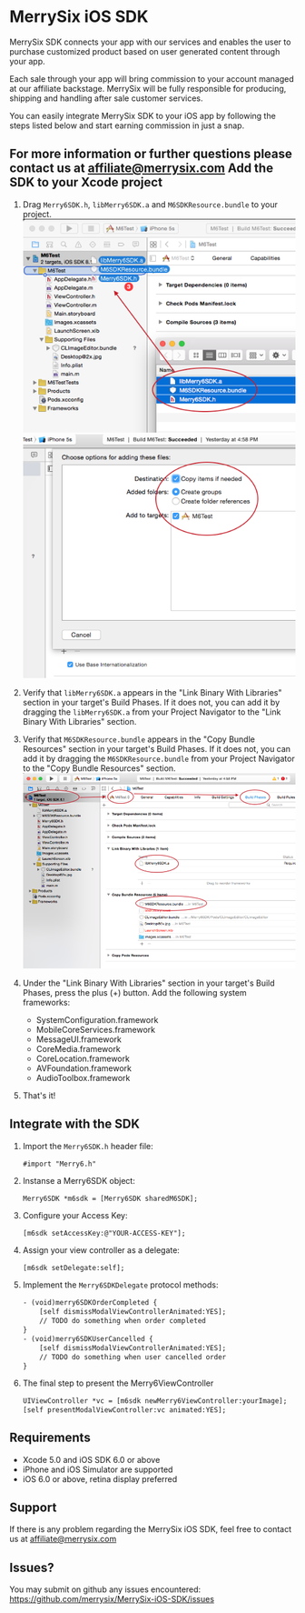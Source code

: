 MerrySix iOS SDK
==========
MerrySix SDK connects your app with our services and enables the user to purchase customized product based on user generated content through your app. 

Each sale through your app will bring commission to your account managed at our affiliate backstage. MerrySix will be fully responsible for producing, shipping and handling after sale customer services. 

You can easily integrate MerrySix SDK to your iOS app by following the steps listed below and start earning commission in just a snap.

For more information or further questions please contact us at affiliate@merrysix.com
Add the SDK to your Xcode project
-------

1. Drag `Merry6SDK.h`, `libMerry6SDK.a` and `M6SDKResource.bundle` to your project.
	![sdkinstall_step1.png](https://github.com/merrysix/MerrySix-iOS-SDK/raw/master/screenshot/sdkinstall_step1.png)
	![sdkinstall_step2.png](https://github.com/merrysix/MerrySix-iOS-SDK/raw/master/screenshot/sdkinstall_step2.png)

2. Verify that `libMerry6SDK.a` appears in the "Link Binary With Libraries" section in your target's Build Phases. If it does not, you can add it by dragging the `libMerry6SDK.a` from your Project Navigator to the "Link Binary With Libraries" section.

3. Verify that `M6SDKResource.bundle` appears in the "Copy Bundle Resources" section in your target's Build Phases. If it does not, you can add it by dragging the `M6SDKResource.bundle` from your Project Navigator to the "Copy Bundle Resources" section.
	![sdkinstall_step3.png](https://github.com/merrysix/MerrySix-iOS-SDK/raw/master/screenshot/sdkinstall_step3.png)

4. Under the "Link Binary With Libraries" section in your target's Build Phases, press the plus (+) button. Add the following system frameworks:
	* SystemConfiguration.framework
	* MobileCoreServices.framework
	* MessageUI.framework
	* CoreMedia.framework
	* CoreLocation.framework
	* AVFoundation.framework
	* AudioToolbox.framework

5. That's it!

Integrate with the SDK
-------

1. Import the `Merry6SDK.h` header file:

	```
	#import "Merry6.h"
	```
2. Instanse a Merry6SDK object:

	```
	Merry6SDK *m6sdk = [Merry6SDK sharedM6SDK];
	```
3. Configure your Access Key:

	```
	[m6sdk setAccessKey:@"YOUR-ACCESS-KEY"];
	```
4. Assign your view controller as a delegate:

	```
	[m6sdk setDelegate:self];
	```

5. Implement the `Merry6SDKDelegate` protocol methods:

	```
	- (void)merry6SDKOrderCompleted {
		[self dismissModalViewControllerAnimated:YES];
		// TODO do something when order completed
	}
	- (void)merry6SDKUserCancelled {
		[self dismissModalViewControllerAnimated:YES];
		// TODO do something when user cancelled order
	}
	```
	
6. The final step to present the Merry6ViewController

	```
	UIViewController *vc = [m6sdk newMerry6ViewController:yourImage];
	[self presentModalViewController:vc animated:YES];
	```

Requirements
-------

* Xcode 5.0 and iOS SDK 6.0 or above
* iPhone and iOS Simulator are supported
* iOS 6.0 or above, retina display preferred

Support
-------

If there is any problem regarding the MerrySix iOS SDK, feel free to contact us at affiliate@merrysix.com

Issues?
-------

You may submit on github any issues encountered: https://github.com/merrysix/MerrySix-iOS-SDK/issues
